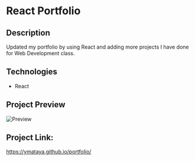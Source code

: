 # React Portfolio

## Description
Updated my portfolio by using React and adding more projects I have done for Web Development class.

## Technologies
* React

## Project Preview
![Preview](/src/images/react-port.png)

## Project Link:
https://ymataya.github.io/portfolio/